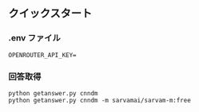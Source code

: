 ## クイックスタート
### .env ファイル

```
OPENROUTER_API_KEY=
```

### 回答取得
```
python getanswer.py cnndm
python getanswer.py cnndm -m sarvamai/sarvam-m:free
```